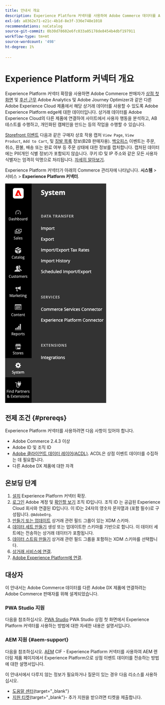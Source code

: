 ```yaml
---
title: 안내서 개요
description: Experience Platform 커넥터를 사용하여 Adobe Commerce 데이터를 Adobe Experience Platform과 통합하는 방법을 알아봅니다.
exl-id: a8362e71-e21c-4b1d-8e3f-336e748e1018
recommendations: noCatalog
source-git-commit: 0b30d78602e6fc033a05178de8454b4dbf197911
workflow-type: tm+mt
source-wordcount: '498'
ht-degree: 1%

---
```


# Experience Platform 커넥터 개요

Experience Platform 커넥터 확장을 사용하면 Adobe Commerce 판매자가 [상점 첫 화면](events.md#storefront-events) 및 [후선 근무](events.md#back-office-events) Adobe Analytics 및 Adobe Journey Optimizer과 같은 다른 Adobe Experience Cloud 제품에서 해당 상거래 데이터를 사용할 수 있도록 Adobe Experience Platform edge에 대한 데이터입니다. 상거래 데이터를 Adobe Experience Cloud의 다른 제품에 연결하여 사이트에서 사용자 행동을 분석하고, AB 테스트를 수행하고, 개인화된 캠페인을 만드는 등의 작업을 수행할 수 있습니다.

[Storefront 이벤트](events.md#storefront-events) 다음과 같은 구매자 상호 작용 캡처 `View Page`, `View Product`, `Add to Cart`, 및 [징발 목록](events.md#b2b-events) 정보(B2B 판매자용). [백오피스](events.md#back-office-events) 이벤트는 주문, 취소, 환불, 배송 또는 완료 여부 등 주문 상태에 대한 정보를 캡처합니다. 캡처된 데이터에는 PII(개인 식별 정보)가 포함되지 않습니다. 쿠키 ID 및 IP 주소와 같은 모든 사용자 식별자는 엄격히 익명으로 처리됩니다. [자세히 알아보기](https://www.adobe.com/privacy/experience-cloud.html).

Experience Platform 커넥터가 아래의 Commerce 관리자에 나타납니다. **시스템** > 서비스 > **Experience Platform 커넥터**.

![Experience Platform 커넥터 확장 관리자 보기](assets/epc-adminui.png)

## 전제 조건 {#prereqs}

Experience Platform 커넥터를 사용하려면 다음 사항이 있어야 합니다.

- Adobe Commerce 2.4.3 이상
- Adobe ID 및 조직 ID
- [Adobe 클라이언트 데이터 레이어(ACDL)](https://experienceleague.adobe.com/docs/experience-platform/tags/extensions/client/client-data-layer/overview.html). ACDL은 상점 이벤트 데이터를 수집하는 데 필요합니다.
- 다른 Adobe DX 제품에 대한 자격

## 온보딩 단계

1. [설치](install.md) Experience Platform 커넥터 확장.
1. [로그인](https://helpx.adobe.com/manage-account/using/access-adobe-id-account.html) Adobe 계정 및 [확인할 보기](https://experienceleague.adobe.com/docs/core-services/interface/administration/organizations.html#concept_EA8AEE5B02CF46ACBDAD6A8508646255) 조직 ID입니다. 조직 ID 는 공급된 Experience Cloud 회사와 연결된 ID입니다. 이 ID는 24자의 영숫자 문자열과 (포함 필수)로 구성됩니다. `@AdobeOrg`.
1. [만들기 또는 업데이트](update-xdm.md) 상거래 관련 필드 그룹이 있는 XDM 스키마.
1. [데이터 세트 만들기](https://experienceleague.adobe.com/docs/platform-learn/implement-mobile-sdk/experience-cloud/platform.html#create-a-dataset) 생성 또는 업데이트한 스키마를 기반으로 합니다. 이 데이터 세트에는 전송하는 상거래 데이터가 포함됩니다.
1. [데이터 스트림 만들기](https://experienceleague.adobe.com/docs/experience-platform/edge/datastreams/overview.html) 상거래 관련 필드 그룹을 포함하는 XDM 스키마를 선택합니다.
1. [상거래 서비스에 연결](../landing/saas.md).
1. [Adobe Experience Platform에 연결](connect-data.md).

## 대상자

이 안내서는 Adobe Commerce 데이터를 다른 Adobe DX 제품에 연결하려는 Adobe Commerce 판매자를 위해 설계되었습니다.

### PWA Studio 지원

다음을 참조하십시오. [PWA Studio](https://developer.adobe.com/commerce/pwa-studio/integrations/adobe-commerce/aep/) PWA Studio 상점 첫 화면에서 Experience Platform 커넥터를 사용하는 방법에 대한 자세한 내용은 설명서입니다.

### AEM 지원 {#aem-support}

다음을 참조하십시오. [AEM](https://experienceleague.adobe.com/docs/experience-manager-cloud-service/content/content-and-commerce/integrations/aep.html) CIF - Experience Platform 커넥터를 사용하여 AEM 렌더링 제품 페이지에서 Experience Platform으로 상점 이벤트 데이터를 전송하는 방법에 대한 설명서입니다.

이 안내서에서 다루지 않는 정보가 필요하거나 질문이 있는 경우 다음 리소스를 사용하십시오.

- [도움말 센터](https://experienceleague.adobe.com/docs/commerce-knowledge-base/kb/overview.html){target="_blank"}
- [지원 티켓](https://experienceleague.adobe.com/docs/commerce-knowledge-base/kb/help-center-guide/magento-help-center-user-guide.html#submit-ticket){target="_blank"}- 추가 지원을 받으려면 티켓을 제출합니다.
